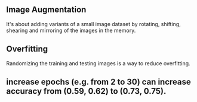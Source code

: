 ## Image Augmentation
It's about adding variants of a small image dataset by rotating, shifting, shearing and mirroring of the images in the memory.
## Overfitting
Randomizing the training and testing images is a way to reduce overfitting.
## increase epochs (e.g. from 2 to 30) can increase accuracy from (0.59, 0.62) to (0.73, 0.75).
